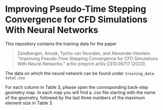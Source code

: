 # Improving Pseudo-Time Stepping Convergence for CFD Simulations With Neural Networks

This repository contains the training data for the paper

> Zandbergen, Anouk, Tycho van Noorden, and Alexander Heinlein. "Improving Pseudo-Time Stepping Convergence for CFD Simulations With Neural Networks." arXiv preprint arXiv:2310.06717 (2023).

The data on which the neural network can be found under `training_data-total.csv`

For each column in Table 3, please open the corresponding back-step geometry map.  In each map you will find a .csv file starting with the name of the geometry, followed by the last three numbers of the maximum element size in Table 3. 